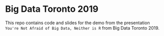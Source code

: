 # Big Data Toronto 2019

This repo contains code and slides for the demo from the presentation `You're Not Afraid of Big Data, Neither is R` from Big Data Toronto 2019.
